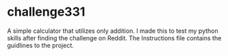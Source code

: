 # challenge331
A simple calculator that utilizes only addition. I made this to test my python skills after finding the challenge on Reddit.
The Instructions file contains the guidlines to the project.
